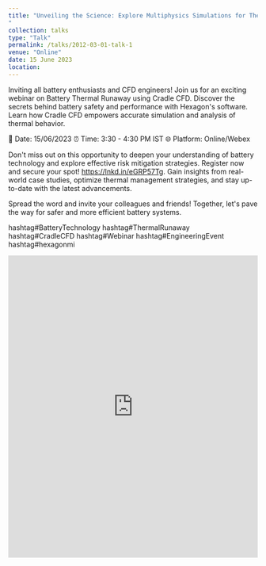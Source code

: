 ```yaml
---
title: "Unveiling the Science: Explore Multiphysics Simulations for Thermal Runaway Detection. 
"
collection: talks
type: "Talk"
permalink: /talks/2012-03-01-talk-1
venue: "Online"
date: 15 June 2023
location: 
---
```


Inviting all battery enthusiasts and CFD engineers! Join us for an exciting webinar on Battery Thermal Runaway using Cradle CFD. Discover the secrets behind battery safety and performance with Hexagon's software. Learn how Cradle CFD empowers accurate simulation and analysis of thermal behavior.

📅 Date: 15/06/2023
⏰ Time: 3:30 - 4:30 PM IST
🌐 Platform: Online/Webex

Don't miss out on this opportunity to deepen your understanding of battery technology and explore effective risk mitigation strategies. Register now and secure your spot! https://lnkd.in/eGRP57Tg. Gain insights from real-world case studies, optimize thermal management strategies, and stay up-to-date with the latest advancements. 

Spread the word and invite your colleagues and friends! Together, let's pave the way for safer and more efficient battery systems. 

hashtag#BatteryTechnology hashtag#ThermalRunaway hashtag#CradleCFD hashtag#Webinar hashtag#EngineeringEvent hashtag#hexagonmi 

<iframe src="https://www.linkedin.com/embed/feed/update/urn:li:share:7074241480877334528" height="610" width="504" frameborder="0" allowfullscreen="" title="Embedded post"></iframe>

